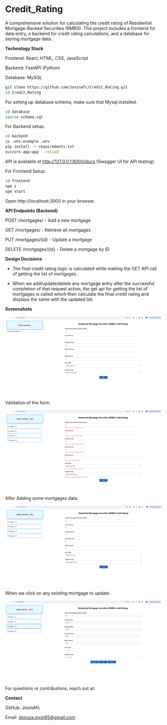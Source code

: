 # Credit_Rating

A comprehensive solution for calculating the credit rating of Residential Mortgage-Backed Securities (RMBS). This project includes a frontend for data entry, a backend for credit rating calculations, and a database for storing mortgage data.

**Technology Stack**

Frontend: React, HTML, CSS, JavaScript

Backend: FastAPI (Python)

Database: MySQL

```bash
git clone https://github.com/Jovinafc/Credit_Rating.git
cd Credit_Rating
```

For setting up database schema, make sure that Mysql installed.

```bash
cd database
source schema.sql
```

For Backend setup.

```bash
cd backend
cp .env.example .env
pip install -r requirements.txt
uvicorn app:app --reload
```

API is available at http://127.0.0.1:8000/docs (Swagger UI for API testing).

For Frontend Setup.

```bash
cd frontend
npm i
npm start
```

Open http://localhost:3000 in your browser.

**API Endpoints (Backend)**

POST /mortgages/ - Add a new mortgage

GET /mortgages/ - Retrieve all mortgages

PUT /mortgages/{id} - Update a mortgage

DELETE /mortgages/{id} - Delete a mortgage by ID


**Design Decisions**

- The final credit rating logic is calculated while making the GET API call of getting the list of mortgages.

- When we add/update/delete any mortgage entry after the successful completion of that request action, the get api for getting the list of mortgages is called which then calculate the final credit rating and displays the same with the updated list.

**Screenshots**

![Initial View](assets/images/Image_One.png)

Validation of the form.

![Validation](assets/images/Image_Four.png)

After Adding some mortgages data.

![Mortgages list and Empty Form View](assets/images/Image_Two.png)

When we click on any existing mortgage to update.

![Selected Mortgage data for update.](assets/images/Image_Three.png)



For questions or contributions, reach out at:

**Contact**

GitHub: JovinAfc

Email: dsouza.jovin65@gmail.com